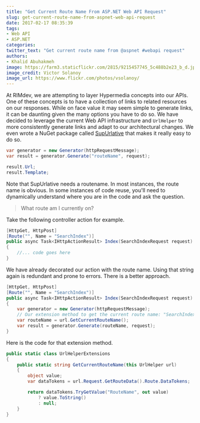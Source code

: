 ```yaml
---
title: "Get Current Route Name From ASP.NET Web API Request"
slug: get-current-route-name-from-aspnet-web-api-request
date: 2017-02-17 08:35:39
tags: 
- Web API
- ASP.NET
categories:
twitter_text: "Get current route name from @aspnet #webapi request"
authors: 
- Khalid Abuhakmeh
image: https://farm3.staticflickr.com/2815/9215457745_5c488b2e23_b_d.jpg
image_credit: Victor Solanoy
image_url: https://www.flickr.com/photos/vsolanoy/
---
```


At RIMdev, we are attempting to layer Hypermedia concepts into our APIs. One of these concepts is to have a collection of links to related resources on our responses. While on face value it may seem simple to generate links, it can be daunting given the many options you have to do so. We have decided to leverage the current Web API infrastructure and `UrlHelper` to more consistently generate links and adapt to our architectural changes. We even wrote a NuGet package called [SupUrlative](https://github.com/ritterim/supurlative) that makes it really easy to do so.

```csharp
var generator = new Generator(httpRequestMessage);
var result = generator.Generate("routeName", request);

result.Url;
result.Template;
```

Note that SupUrlative needs a routename. In most instances, the route name is obvious. In some instances of code reuse, you'll need to dynamically understand where you are in the code and ask the question.

> What route am I currently on?

Take the following controller action for example.

```csharp
[HttpGet, HttpPost]
[Route("", Name = "SearchIndex")]
public async Task<IHttpActionResult> Index(SearchIndexRequest request)
{
    //... code goes here
}
```

We have already decorated our action with the route name. Using that string again is redundant and prone to errors. There is a better approach.

```csharp
[HttpGet, HttpPost]
[Route("", Name = "SearchIndex")]
public async Task<IHttpActionResult> Index(SearchIndexRequest request)
{
    var generator = new Generator(httpRequestMessage);
    // Our extension method to get the current route name: "SearchIndex"
    var routeName = url.GetCurrentRouteName();
    var result = generator.Generate(routeName, request);
}
```

Here is the code for that extension method.

```csharp
public static class UrlHelperExtensions
{
    public static string GetCurrentRouteName(this UrlHelper url)
    {
        object value;
        var dataTokens = url.Request.GetRouteData().Route.DataTokens;

        return dataTokens.TryGetValue("RouteName", out value)
            ? value.ToString()
            : null;
    }
}
```
